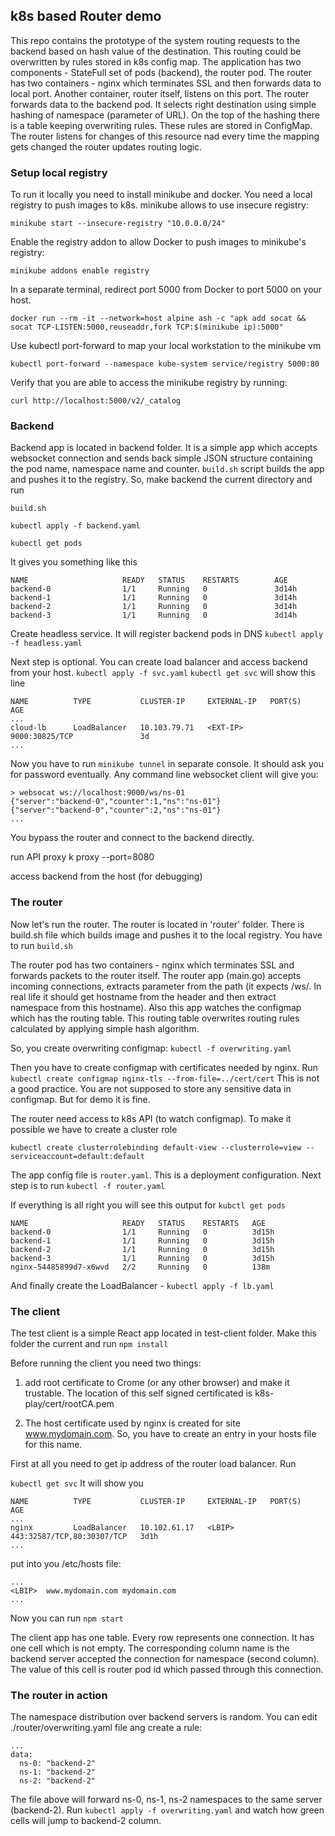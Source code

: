 ## k8s based Router demo

This repo contains the prototype of the system routing requests to the backend based on hash value of the destination. This routing could be overwritten by rules stored in k8s config map.
The application has two components - StateFull set of pods (backend), the router pod. The router has two containers - nginx which terminates SSL and then forwards data to local port. Another container, router itself, listens on this port. The router forwards data to the backend pod. It selects right destination using simple hashing of namespace (parameter of URL). On the top of the hashing there is a table keeping overwriting rules. These rules are stored in ConfigMap. The router listens for changes of this resource nad every time the mapping gets changed the router updates
routing logic.

### Setup local registry
To run it locally you need to install minikube and docker.
You need a local registry to push images to k8s. minikube allows to use insecure registry:

`minikube start --insecure-registry "10.0.0.0/24"`

Enable the registry addon to allow Docker to push images to minikube's registry:

`minikube addons enable registry`

In a separate terminal, redirect port 5000 from Docker to port 5000 on your host. 

`docker run --rm -it --network=host alpine ash -c "apk add socat && socat TCP-LISTEN:5000,reuseaddr,fork TCP:$(minikube ip):5000"`


Use kubectl port-forward to map your local workstation to the minikube vm

`kubectl port-forward --namespace kube-system service/registry 5000:80`

Verify that you are able to access the minikube registry by running:

`curl http://localhost:5000/v2/_catalog`

### Backend

Backend app is located in backend folder. It is a simple app which accepts websocket connection and sends back simple JSON structure containing the pod name, namespace name and counter. `build.sh` script builds the app and pushes it to the registry. So, make backend the current directory and run

`build.sh`

`kubectl apply -f backend.yaml`

`kubectl get pods`
 
It gives you something like this
```
NAME                     READY   STATUS    RESTARTS        AGE
backend-0                1/1     Running   0               3d14h
backend-1                1/1     Running   0               3d14h
backend-2                1/1     Running   0               3d14h
backend-3                1/1     Running   0               3d14h
```
Create headless service. It will register backend pods in DNS
`kubectl apply -f headless.yaml`

Next step is optional. You can create load balancer and access backend from your host.
`kubectl apply -f svc.yaml`
`kubectl get svc` will show this line

```
NAME          TYPE           CLUSTER-IP     EXTERNAL-IP   PORT(S)                      AGE
...
cloud-lb      LoadBalancer   10.103.79.71   <EXT-IP>     9000:30825/TCP               3d
...
```
Now you have to run `minikube tunnel` in separate console. It should ask you for password eventually.
Any command line websocket client will give you:
```
> websocat ws://localhost:9000/ws/ns-01
{"server":"backend-0","counter":1,"ns":"ns-01"}
{"server":"backend-0","counter":2,"ns":"ns-01"}
...
```

You bypass the router and connect to the backend directly.




run API proxy
k proxy --port=8080

access backend from the host (for debugging)



### The router

Now let's run the router. The router is located in 'router' folder. There is build.sh file which builds image and pushes it to the local registry. You have to run  `build.sh`

The router pod has two containers - nginx which terminates SSL and forwards packets to the router itself. 
The router app (main.go) accepts incoming connections, extracts parameter from the path (it expects /ws/<namespace>. In real life it should get hostname from the header and then extract namespace from this hostname). Also this app watches the configmap which has the routing table. This routing table overwrites routing rules calculated by applying simple hash algorithm.

So, you create overwriting configmap:
`kubectl -f overwriting.yaml`

Then you have to create configmap with certificates needed by nginx. Run 
`kubectl create configmap nginx-tls --from-file=../cert/cert`
This is not a good practice. You are not supposed to store any sensitive data in configmap. But for demo it is fine.

The router need access to k8s API (to watch configmap). To make it possible we have to create a cluster role

`kubectl create clusterrolebinding default-view --clusterrole=view --serviceaccount=default:default`

The app config file is `router.yaml`. This is a deployment configuration. Next step is to run
`kubectl -f router.yaml`

If everything is all right you will see this output for `kubctl get pods`

```
NAME                     READY   STATUS    RESTARTS   AGE
backend-0                1/1     Running   0          3d15h
backend-1                1/1     Running   0          3d15h
backend-2                1/1     Running   0          3d15h
backend-3                1/1     Running   0          3d15h
nginx-54485899d7-x6wvd   2/2     Running   0          138m
```
And finally create the LoadBalancer - `kubectl apply -f lb.yaml`

### The client

The test client is a simple React app located in test-client folder. Make this folder the current and run
`npm install`

Before running the client you need two things:
1. add root certificate to Crome (or any other browser) and make it trustable. The location of this self signed certificated is k8s-play/cert/rootCA.pem

2. The host certificate used by nginx is created for site www.mydomain.com. So, you have to create an entry in your hosts file for this name.

First at all you need to get ip address of the router load balancer. Run

`kubectl get svc`
It will show you 
```
NAME          TYPE           CLUSTER-IP     EXTERNAL-IP   PORT(S)                      AGE
...
nginx         LoadBalancer   10.102.61.17   <LBIP>     443:32587/TCP,80:30307/TCP   3d1h
...
```
put <LBIP> into you /etc/hosts file:

```
...
<LBIP>  www.mydomain.com mydomain.com
...
```
Now you can run `npm start`

The client app has one table. Every row represents one connection. It has one cell which is not empty. The corresponding column name is the backend server accepted the connection for namespace (second column).
The value of this cell is router pod id which passed through this connection.

### The router in action

The namespace distribution over backend servers is random. You can edit ./router/overwriting.yaml file ang create a rule:

```
...
data:
  ns-0: "backend-2"
  ns-1: "backend-2"
  ns-2: "backend-2"
```

The file above will forward ns-0, ns-1, ns-2 namespaces to the same server (backend-2). 
Run `kubectl apply -f overwriting.yaml` and watch how green cells will jump to backend-2 column.





